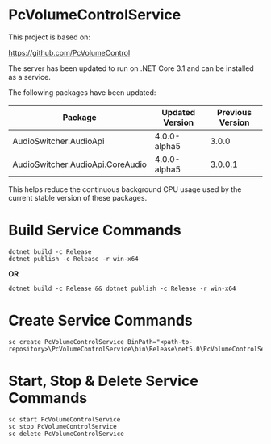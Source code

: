 ﻿# PcVolumeControlService

This project is based on:

https://github.com/PcVolumeControl

The server has been updated to run on .NET Core 3.1 and can be installed as a service.

The following packages have been updated:

| Package                          | Updated Version | Previous Version |
|----------------------------------|-----------------|------------------|
| AudioSwitcher.AudioApi           | 4.0.0-alpha5    | 3.0.0            |
| AudioSwitcher.AudioApi.CoreAudio | 4.0.0-alpha5    | 3.0.0.1          |

This helps reduce the continuous background CPU usage used by the current stable version of these packages.

# Build Service Commands

```
dotnet build -c Release
dotnet publish -c Release -r win-x64
```

**OR**

```
dotnet build -c Release && dotnet publish -c Release -r win-x64
```

# Create Service Commands

```
sc create PcVolumeControlService BinPath="<path-to-repository>\PcVolumeControlService\bin\Release\net5.0\PcVolumeControlService.exe"
```

# Start, Stop & Delete Service Commands

```
sc start PcVolumeControlService
sc stop PcVolumeControlService
sc delete PcVolumeControlService
```
